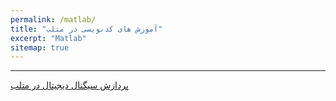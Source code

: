```yaml
---
permalink: /matlab/
title: "آموزش های کدنویسی در متلب"
excerpt: "Matlab"
sitemap: true
---
```


-------------------------------------

<div class="well">

<a href="https://daneshjoy.ir/matlabdsp/" target="_blank" class="btn btn--primary btn-lg" role="button">پردازش سیگنال دیجیتال در متلب </a>

</div>

<!-- <a href="https://daneshjoy.ir/matlabdsp/" target="_blank"> پردازش سیگنال دیجیتال در متلب </a> -->
